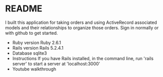# README

I built this application for taking orders and using ActiveRecord associated models and their relationships to organize those orders. Sign in normally or with github to get started.

* Ruby version
    Ruby 2.6.1
* Rails version
    Rails 5.2.4.1
* Database
    sqlite3
* Instructions
    If you have Rails installed, in the command line, run 'rails server' to start a server at 'localhost:3000'
* Youtube walkthrough
    
